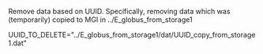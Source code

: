 Remove data based on UUID.  Specifically, removing data which was (temporarily) copied to MGI
in ../E_globus_from_storage1

UUID_TO_DELETE="../E_globus_from_storage1/dat/UUID_copy_from_storage1.dat"


